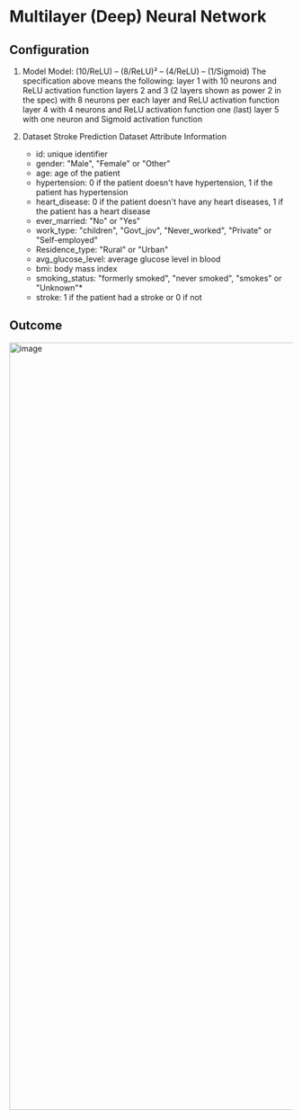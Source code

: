 # Multilayer (Deep) Neural Network

## Configuration

1. Model
  Model: (10/ReLU) – (8/ReLU)² – (4/ReLU) – (1/Sigmoid)
  The specification above means the following:
  layer 1 with 10 neurons and ReLU activation function
  layers 2 and 3 (2 layers shown as power 2 in the spec) with 8 neurons per each layer and ReLU activation function
  layer 4 with 4 neurons and ReLU activation function
  one (last) layer 5 with one neuron and Sigmoid activation function

2. Dataset
   Stroke Prediction Dataset
   Attribute Information
    - id: unique identifier
    - gender: "Male", "Female" or "Other"
    - age: age of the patient
    - hypertension: 0 if the patient doesn't have hypertension, 1 if the patient has hypertension
    - heart_disease: 0 if the patient doesn't have any heart diseases, 1 if the patient has a heart disease
    - ever_married: "No" or "Yes"
    - work_type: "children", "Govt_jov", "Never_worked", "Private" or "Self-employed"
    - Residence_type: "Rural" or "Urban"
    - avg_glucose_level: average glucose level in blood
    - bmi: body mass index
    - smoking_status: "formerly smoked", "never smoked", "smokes" or "Unknown"*
    - stroke: 1 if the patient had a stroke or 0 if not
    
## Outcome
  <img width="1365" alt="image" src="https://github.com/user-attachments/assets/2f4595c2-0203-45ef-a11b-744e03fd1bf5" />
